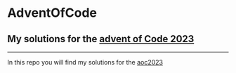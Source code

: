 # AdventOfCode
## My solutions for the [advent of Code 2023](https://adventofcode.com/)
___
In this repo you will find my solutions for the [aoc2023](https://adventofcode.com/)
